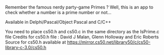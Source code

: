 Remember the famous nerdy party-game Primes ? Well, this is an app to check whether a number is a prime number or not...

Available in Delphi/Pascal/Object Pascal and C/C++

You need to place cs50.h and cs50.c in the same directory as the IsPrime.c file
Credits for cs50.h file : David J Malan, Glenn Holloway and Eric Roberts
Source for cs50.h available at https://mirror.cs50.net/library50/c/cs50-library-c-3.0/cs50.h 
